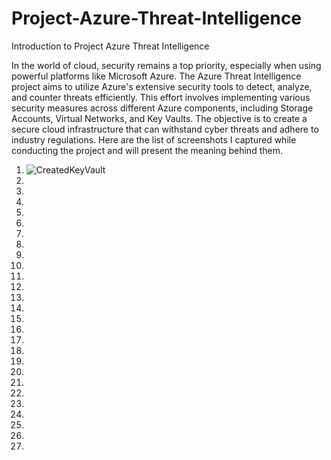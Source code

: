 # Project-Azure-Threat-Intelligence


Introduction to Project Azure Threat Intelligence


In the world of cloud, security remains a top priority, especially when using powerful platforms like Microsoft Azure. The Azure Threat Intelligence project aims to utilize Azure's extensive security tools to detect, analyze, and counter threats efficiently. This effort involves implementing various security measures across different Azure components, including Storage Accounts, Virtual Networks, and Key Vaults. The objective is to create a secure cloud infrastructure that can withstand cyber threats and adhere to industry regulations. Here are the list of screenshots I captured while conducting the project and will present the meaning behind them. 

1)  
    ![CreatedKeyVault](https://github.com/Khan-Shahmir/Azure-Threat-Intelligence-Microsoft-Sentinel-and-Cloud-Honey-Set-Up/assets/143667443/c9f436b6-23de-46c2-b50a-f5d76714da66)
2)  
3)
4)
5)
6)
7)
8)
9)
10)
11)
12)
13)
14)
15)
16)
17)
18)
19)
20)
21)
22)
23)
24)
25)
26)
27)








